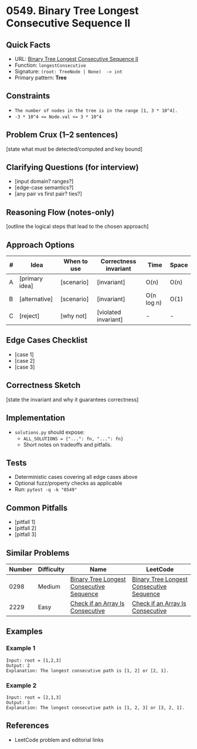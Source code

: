 # 0549. Binary Tree Longest Consecutive Sequence II

## Quick Facts

- URL:
  [Binary Tree Longest Consecutive Sequence II](https://leetcode.com/problems/binary-tree-longest-consecutive-sequence-ii/)
- Function: `longestConsecutive`
- Signature: `(root: TreeNode | None)  -> int`
- Primary pattern: **Tree**

## Constraints

- `The number of nodes in the tree is in the range [1, 3 * 10^4].`
- `-3 * 10^4 <= Node.val <= 3 * 10^4`

## Problem Crux (1–2 sentences)

[state what must be detected/computed and key bound]

## Clarifying Questions (for interview)

- [input domain? ranges?]
- [edge-case semantics?]
- [any pair vs first pair? ties?]

## Reasoning Flow (notes-only)

[outline the logical steps that lead to the chosen approach]

## Approach Options

| #   | Idea           | When to use | Correctness invariant | Time       | Space |
| --- | -------------- | ----------- | --------------------- | ---------- | ----- |
| A   | [primary idea] | [scenario]  | [invariant]           | O(n)       | O(n)  |
| B   | [alternative]  | [scenario]  | [invariant]           | O(n log n) | O(1)  |
| C   | [reject]       | [why not]   | [violated invariant]  | -          | -     |

## Edge Cases Checklist

- [case 1]
- [case 2]
- [case 3]

## Correctness Sketch

[state the invariant and why it guarantees correctness]

## Implementation

- `solutions.py` should expose:
    - `ALL_SOLUTIONS = {"...": fn, "...": fn}`
    - Short notes on tradeoffs and pitfalls.

## Tests

- Deterministic cases covering all edge cases above
- Optional fuzz/property checks as applicable
- Run: `pytest -q -k "0549"`

## Common Pitfalls

- [pitfall 1]
- [pitfall 2]
- [pitfall 3]

## Similar Problems

| Number | Difficulty | Name                                                                                                   | LeetCode                                                                                                            |
| ------ | ---------- | ------------------------------------------------------------------------------------------------------ | ------------------------------------------------------------------------------------------------------------------- |
| 0298   | Medium     | [Binary Tree Longest Consecutive Sequence](../0298-binary-tree-longest-consecutive-sequence/readme.md) | [Binary Tree Longest Consecutive Sequence](https://leetcode.com/problems/binary-tree-longest-consecutive-sequence/) |
| 2229   | Easy       | [Check if an Array Is Consecutive](../2229-check-if-an-array-is-consecutive/readme.md)                 | [Check if an Array Is Consecutive](https://leetcode.com/problems/check-if-an-array-is-consecutive/)                 |

## Examples

### Example 1

```text
Input: root = [1,2,3]
Output: 2
Explanation: The longest consecutive path is [1, 2] or [2, 1].
```

### Example 2

```text
Input: root = [2,1,3]
Output: 3
Explanation: The longest consecutive path is [1, 2, 3] or [3, 2, 1].
```

## References

- LeetCode problem and editorial links
